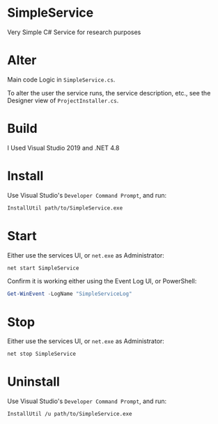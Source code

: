 # SimpleService
Very Simple C# Service for research purposes

# Alter
Main code Logic in `SimpleService.cs`.

To alter the user the service runs, the service description, etc., see the Designer view of `ProjectInstaller.cs`.

# Build
I Used Visual Studio 2019 and .NET 4.8

# Install
Use Visual Studio's `Developer Command Prompt`, and run:
```bash
InstallUtil path/to/SimpleService.exe
```

# Start
Either use the services UI, or `net.exe` as Administrator:
```bash
net start SimpleService
```
Confirm it is working either using the Event Log UI, or PowerShell:
```powershell
Get-WinEvent -LogName "SimpleServiceLog"
```

# Stop
Either use the services UI, or `net.exe` as Administrator:
```bash
net stop SimpleService
```

# Uninstall
Use Visual Studio's `Developer Command Prompt`, and run:
```bash
InstallUtil /u path/to/SimpleService.exe
```
